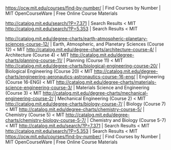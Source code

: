 https://ocw.mit.edu/courses/find-by-number/ | Find Courses by Number | MIT OpenCourseWare | Free Online Course Materials

http://catalog.mit.edu/search/?P=7.371 | Search Results < MIT
http://catalog.mit.edu/search/?P=5.353 | Search Results < MIT

http://catalog.mit.edu/degree-charts/earth-atmospheric-planetary-sciences-course-12/ | Earth, Atmospheric, and Planetary Sciences (Course 12) < MIT
http://catalog.mit.edu/degree-charts/architecture-course-4/ | Architecture (Course 4) < MIT
http://catalog.mit.edu/degree-charts/planning-course-11/ | Planning (Course 11) < MIT
http://catalog.mit.edu/degree-charts/biological-engineering-course-20/ | Biological Engineering (Course 20) < MIT
http://catalog.mit.edu/degree-charts/engineering-aeronautics-astronautics-course-16-eng/ | Engineering (Course 16-ENG) < MIT
http://catalog.mit.edu/degree-charts/materials-science-engineering-course-3/ | Materials Science and Engineering (Course 3) < MIT
http://catalog.mit.edu/degree-charts/mechanical-engineering-course-2/ | Mechanical Engineering (Course 2) < MIT
http://catalog.mit.edu/degree-charts/biology-course-7/ | Biology (Course 7) < MIT
http://catalog.mit.edu/degree-charts/chemistry-course-5/ | Chemistry (Course 5) < MIT
http://catalog.mit.edu/degree-charts/chemistry-biology-course-5-7/ | Chemistry and Biology (Course 5-7) < MIT
http://catalog.mit.edu/search/?P=7.371 | Search Results < MIT
http://catalog.mit.edu/search/?P=5.353 | Search Results < MIT
https://ocw.mit.edu/courses/find-by-number/ | Find Courses by Number | MIT OpenCourseWare | Free Online Course Materials
